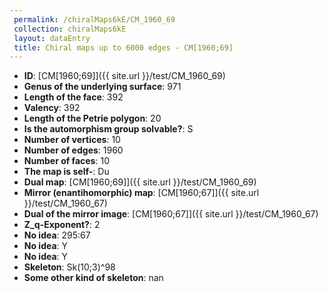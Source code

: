 ```yaml
--- 
 permalink: /chiralMaps6kE/CM_1960_69 
 collection: chiralMaps6kE
 layout: dataEntry
 title: Chiral maps up to 6000 edges - CM[1960;69]
---
```


- **ID**: [CM[1960;69]]({{ site.url }}/test/CM_1960_69)
- **Genus of the underlying surface**: 971
- **Length of the face**: 392
- **Valency**: 392
- **Length of the Petrie polygon**: 20
- **Is the automorphism group solvable?**: S
- **Number of vertices**: 10
- **Number of edges**: 1960
- **Number of faces**: 10
- **The map is self-**: Du
- **Dual map**: [CM[1960;69]]({{ site.url }}/test/CM_1960_69)
- **Mirror (enantihomorphic) map**: [CM[1960;67]]({{ site.url }}/test/CM_1960_67)
- **Dual of the mirror image**: [CM[1960;67]]({{ site.url }}/test/CM_1960_67)
- **Z_q-Exponent?**: 2
- **No idea**:  295:67
- **No idea**: Y
- **No idea**: Y
- **Skeleton**: Sk(10;3)^98
- **Some other kind of skeleton**: nan
